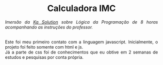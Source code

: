 <h1 align="center">Calculadora IMC</h1>

<h6 align="justify">Imersão da <a href="https://www.kasolution.com.br/Home?pt=google">Ka Solution</a> sobre Lógica da Programação de 8 horas acompanhando as instruções do professor.</h6>
<p align="justify">Este foi meu primeiro contato com a linguagem javascript. Inicialmente, o projeto foi feito somente com html e js.<br>Já a parte de css foi de conhecimentos que eu obtive em 2 semanas de estudos e pesquisas por conta própria.</p>

